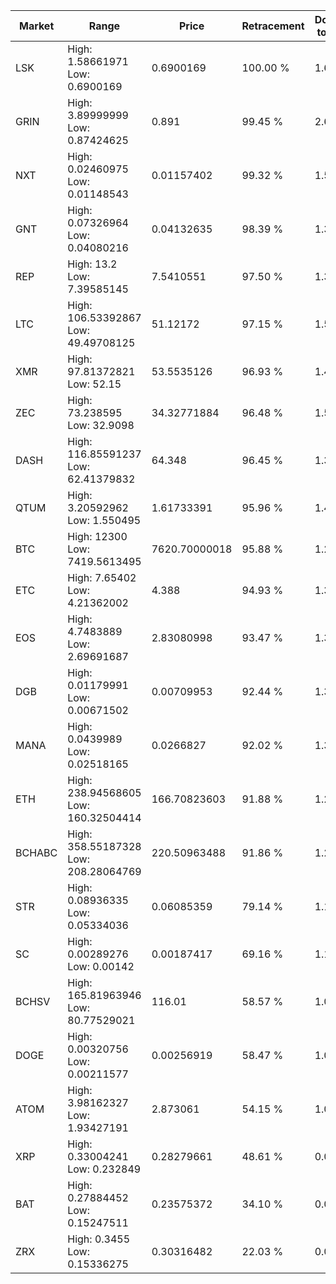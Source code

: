 | Market | Range | Price| Retracement | Doubles to 50% |
| --- | --- | --- | --- | --- |
| LSK | High: 1.58661971<br />Low: 0.6900169 | 0.6900169 | 100.00 % | 1.65 |
| GRIN | High: 3.89999999<br />Low: 0.87424625 | 0.891 | 99.45 % | 2.68 |
| NXT | High: 0.02460975<br />Low: 0.01148543 | 0.01157402 | 99.32 % | 1.56 |
| GNT | High: 0.07326964<br />Low: 0.04080216 | 0.04132635 | 98.39 % | 1.38 |
| REP | High: 13.2<br />Low: 7.39585145 | 7.5410551 | 97.50 % | 1.37 |
| LTC | High: 106.53392867<br />Low: 49.49708125 | 51.12172 | 97.15 % | 1.53 |
| XMR | High: 97.81372821<br />Low: 52.15 | 53.5535126 | 96.93 % | 1.40 |
| ZEC | High: 73.238595<br />Low: 32.9098 | 34.32771884 | 96.48 % | 1.55 |
| DASH | High: 116.85591237<br />Low: 62.41379832 | 64.348 | 96.45 % | 1.39 |
| QTUM | High: 3.20592962<br />Low: 1.550495 | 1.61733391 | 95.96 % | 1.47 |
| BTC | High: 12300<br />Low: 7419.5613495 | 7620.70000018 | 95.88 % | 1.29 |
| ETC | High: 7.65402<br />Low: 4.21362002 | 4.388 | 94.93 % | 1.35 |
| EOS | High: 4.7483889<br />Low: 2.69691687 | 2.83080998 | 93.47 % | 1.32 |
| DGB | High: 0.01179991<br />Low: 0.00671502 | 0.00709953 | 92.44 % | 1.30 |
| MANA | High: 0.0439989<br />Low: 0.02518165 | 0.0266827 | 92.02 % | 1.30 |
| ETH | High: 238.94568605<br />Low: 160.32504414 | 166.70823603 | 91.88 % | 1.20 |
| BCHABC | High: 358.55187328<br />Low: 208.28064769 | 220.50963488 | 91.86 % | 1.29 |
| STR | High: 0.08936335<br />Low: 0.05334036 | 0.06085359 | 79.14 % | 1.17 |
| SC | High: 0.00289276<br />Low: 0.00142 | 0.00187417 | 69.16 % | 1.15 |
| BCHSV | High: 165.81963946<br />Low: 80.77529021 | 116.01 | 58.57 % | 1.06 |
| DOGE | High: 0.00320756<br />Low: 0.00211577 | 0.00256919 | 58.47 % | 1.04 |
| ATOM | High: 3.98162327<br />Low: 1.93427191 | 2.873061 | 54.15 % | 1.03 |
| XRP | High: 0.33004241<br />Low: 0.232849 | 0.28279661 | 48.61 % | 0.00 |
| BAT | High: 0.27884452<br />Low: 0.15247511 | 0.23575372 | 34.10 % | 0.00 |
| ZRX | High: 0.3455<br />Low: 0.15336275 | 0.30316482 | 22.03 % | 0.00 |
